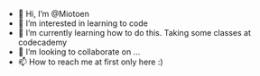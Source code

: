 - 👋 Hi, I’m @Miotoen
- 👀 I’m interested in learning to code
- 🌱 I’m currently learning how to do this. Taking some classes at codecademy
- 💞️ I’m looking to collaborate on ...
- 📫 How to reach me at first only here :)

<!---
Miotoen/Miotoen is a ✨ special ✨ repository because its `README.md` (this file) appears on your GitHub profile.
You can click the Preview link to take a look at your changes.
--->
